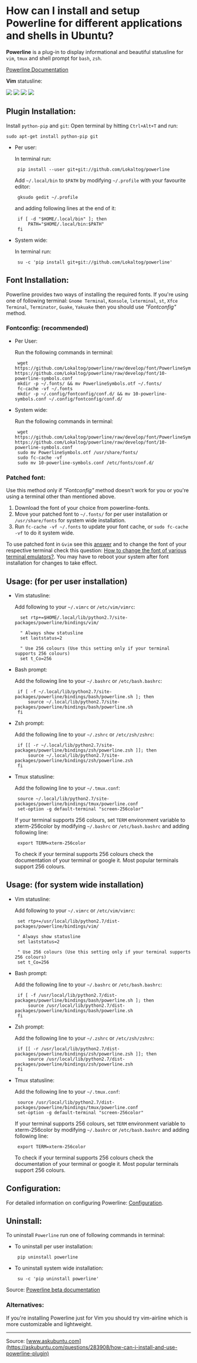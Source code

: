 # How can I install and setup Powerline for different applications and shells in Ubuntu?

**Powerline** is a plug-in to display informational and beautiful statusline for `vim`, `tmux` and shell prompt for `bash`, `zsh`.

[Powerline Documentation](https://powerline.readthedocs.org/en/latest/index.html)

**Vim** statusline:

![](screenshots/powerline1.png)
![](screenshots/powerline2.png)
![](screenshots/powerline3.png)
![](screenshots/powerline4.png)


## Plugin Installation:

Install `python-pip` and `git`: Open terminal by hitting `Ctrl+Alt+T` and run:

    sudo apt-get install python-pip git

 - Per user:

    In terminal run:

        pip install --user git+git://github.com/Lokaltog/powerline

    Add `~/.local/bin` to `$PATH` by modifying `~/.profile` with your favourite editor:

        gksudo gedit ~/.profile

    and adding following lines at the end of it:

        if [ -d "$HOME/.local/bin" ]; then
            PATH="$HOME/.local/bin:$PATH"
        fi

 - System wide:

    In terminal run:

        su -c 'pip install git+git://github.com/Lokaltog/powerline'

## Font Installation:

Powerline provides two ways of installing the required fonts. If you're using one of following terminal: `Gnome Terminal`, `Konsole`, `lxterminal`, `st`, `Xfce Terminal`, `Terminator`, `Guake`, `Yakuake` then you should use *"Fontconfig"* method.

### Fontconfig: (recommended)

 - Per User:

    Run the following commands in terminal:

        wget https://github.com/Lokaltog/powerline/raw/develop/font/PowerlineSymbols.otf https://github.com/Lokaltog/powerline/raw/develop/font/10-powerline-symbols.conf
        mkdir -p ~/.fonts/ && mv PowerlineSymbols.otf ~/.fonts/
        fc-cache -vf ~/.fonts
        mkdir -p ~/.config/fontconfig/conf.d/ && mv 10-powerline-symbols.conf ~/.config/fontconfig/conf.d/

 - System wide:

    Run the following commands in terminal:

        wget https://github.com/Lokaltog/powerline/raw/develop/font/PowerlineSymbols.otf https://github.com/Lokaltog/powerline/raw/develop/font/10-powerline-symbols.conf
        sudo mv PowerlineSymbols.otf /usr/share/fonts/
        sudo fc-cache -vf
        sudo mv 10-powerline-symbols.conf /etc/fonts/conf.d/

### Patched font:

Use this method only if *"Fontconfig"* method doesn't work for you or you're using a terminal other than mentioned above.

1. Download the font of your choice from powerline-fonts.
2. Move your patched font to `~/.fonts/` for per user installation or `/usr/share/fonts` for system wide installation.
3. Run `fc-cache -vf ~/.fonts` to update your font cache, or `sudo fc-cache -vf` to do it system wide.

To use patched font in `Gvim` see this [answer](https://askubuntu.com/a/3532/37006 "https://askubuntu.com/a/3532/37006") and to change the font of your respective terminal check this question: [How to change the font of various terminal emulators?](https://askubuntu.com/q/283830/37006 "https://askubuntu.com/q/283830/37006"). You may have to reboot your system after font installation for changes to take effect.

## Usage: (for per user installation)

- Vim statusline:

    Add following to your `~/.vimrc` or `/etc/vim/vimrc`:

        set rtp+=$HOME/.local/lib/python2.7/site-packages/powerline/bindings/vim/
        
        " Always show statusline
        set laststatus=2
        
        " Use 256 colours (Use this setting only if your terminal supports 256 colours)
        set t_Co=256

 - Bash prompt:

    Add the following line to your `~/.bashrc` or `/etc/bash.bashrc`:

        if [ -f ~/.local/lib/python2.7/site-packages/powerline/bindings/bash/powerline.sh ]; then
            source ~/.local/lib/python2.7/site-packages/powerline/bindings/bash/powerline.sh
        fi

 - Zsh prompt:

    Add the following line to your `~/.zshrc` or `/etc/zsh/zshrc`:

        if [[ -r ~/.local/lib/python2.7/site-packages/powerline/bindings/zsh/powerline.zsh ]]; then
            source ~/.local/lib/python2.7/site-packages/powerline/bindings/zsh/powerline.zsh
        fi

 - Tmux statusline:

    Add the following line to your `~/.tmux.conf`:

        source ~/.local/lib/python2.7/site-packages/powerline/bindings/tmux/powerline.conf
        set-option -g default-terminal "screen-256color"

    If your terminal supports 256 colours, set `TERM` environment variable to xterm-256color by modifying `~/.bashrc` or `/etc/bash.bashrc` and adding following line:

        export TERM=xterm-256color

    To check if your terminal supports 256 colours check the documentation of your terminal or google it.
    Most popular terminals support 256 colours.

## Usage: (for system wide installation)

 - Vim statusline:

    Add following to your `~/.vimrc` or `/etc/vim/vimrc`:

        set rtp+=/usr/local/lib/python2.7/dist-packages/powerline/bindings/vim/
        
        " Always show statusline
        set laststatus=2
        
        " Use 256 colours (Use this setting only if your terminal supports 256 colours)
        set t_Co=256

 - Bash prompt:

    Add the following line to your `~/.bashrc` or `/etc/bash.bashrc`:

        if [ -f /usr/local/lib/python2.7/dist-packages/powerline/bindings/bash/powerline.sh ]; then
            source /usr/local/lib/python2.7/dist-packages/powerline/bindings/bash/powerline.sh
        fi

 - Zsh prompt:

    Add the following line to your `~/.zshrc` or `/etc/zsh/zshrc`:

        if [[ -r /usr/local/lib/python2.7/dist-packages/powerline/bindings/zsh/powerline.zsh ]]; then
            source /usr/local/lib/python2.7/dist-packages/powerline/bindings/zsh/powerline.zsh
        fi

 - Tmux statusline:

    Add the following line to your `~/.tmux.conf`:

        source /usr/local/lib/python2.7/dist-packages/powerline/bindings/tmux/powerline.conf
        set-option -g default-terminal "screen-256color"

    If your terminal supports 256 colours, set `TERM` environment variable to xterm-256color by modifying `~/.bashrc` or `/etc/bash.bashrc` and adding following line:

        export TERM=xterm-256color

    To check if your terminal supports 256 colours check the documentation of your terminal or google it.
    Most popular terminals support 256 colours.


## Configuration:

For detailed information on configuring Powerline: [Configuration](https://powerline.readthedocs.org/en/latest/configuration.html#).


## Uninstall:

To uninstall `Powerline` run one of following commands in terminal:

 - To uninstall per user installation:

        pip uninstall powerline

 - To uninstall system wide installation:

        su -c 'pip uninstall powerline'

Source: [Powerline beta documentation](https://powerline.readthedocs.org/en/latest/index.html)

### Alternatives:

If you're installing Powerline just for Vim you should try vim-airline which is more customizable and lightweight.


---
Source: [www.askubuntu.com](https://askubuntu.com/questions/283908/how-can-i-install-and-use-powerline-plugin)


